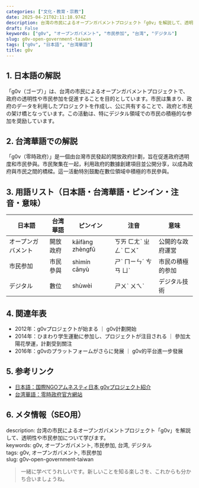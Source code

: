 ```yaml
---
categories: ["文化・教育・宗教"]
date: 2025-04-21T02:11:18.974Z
description: 台湾の市民によるオープンガバメントプロジェクト「g0v」を解説して、透明性や市民参加について学びます。
draft: False
keywords: ["g0v", "オープンガバメント", "市民参加", "台湾", "デジタル"]
slug: g0v-open-government-taiwan
tags: ["g0v", "日本語", "台湾華語"]
title: g0v
---
```




## 1. 日本語の解説  
「g0v（ゴーブ）」は、台湾の市民によるオープンガバメントプロジェクトで、政府の透明性や市民参加を促進することを目的としています。市民は集まり、政府のデータを利用したプロジェクトを作成し、公に共有することで、政府と市民の架け橋となっています。この活動は、特にデジタル領域での市民の積極的な参加を奨励しています。

## 2. 台湾華語での解説  
「g0v（零時政府）」是一個由台灣市民發起的開放政府計劃，旨在促進政府透明度和市民參與。市民聚集在一起，利用政府的數據創建項目並公開分享，以成為政府與市民之間的橋樑。這一活動特別鼓勵在數位領域中積極的市民參與。

## 3. 用語リスト（日本語・台湾華語・ピンイン・注音・意味）  

| 日本語       | 台湾華語       | ピンイン      | 注音     | 意味               |
|--------------|----------------|--------------|----------|--------------------|
| オープンガバメント | 開放政府       | kāifàng zhèngfǔ | ㄎㄞ ㄈㄤˋ ㄓㄥˋ ㄈㄨˇ | 公開的な政府運営    |
| 市民参加      | 市民參與        | shìmín cānyù  | ㄕˋ ㄇㄧㄣˊ ㄘㄢ ㄩˋ   | 市民の積極的参加   |
| デジタル      | 數位          | shùwèi        | ㄕㄨˋ ㄨㄟˋ          | デジタル技術       |

## 4. 関連年表  
- 2012年：g0vプロジェクトが始まる ｜ g0v計劃開始
- 2014年：ひまわり学生運動に参加し、プロジェクトが注目される ｜ 參加太陽花學運，計劃受到關注
- 2016年：g0vのプラットフォームがさらに発展 ｜ g0v的平台進一步發展

## 5. 参考リンク  
- [日本語：国際NGOアムネスティ日本 g0vプロジェクト紹介](https://www.amnesty.or.jp)
- [台湾華語：零時政府官方網站](https://g0v.tw)

## 6. メタ情報（SEO用）  
description: 台湾の市民によるオープンガバメントプロジェクト「g0v」を解説して、透明性や市民参加について学びます。  
keywords: g0v, オープンガバメント, 市民参加, 台湾, デジタル  
tags: g0v, オープンガバメント, 市民参加  
slug: g0v-open-government-taiwan

> 一緒に学べてうれしいです。新しいことを知る楽しさを、これからも分かち合いましょうね。